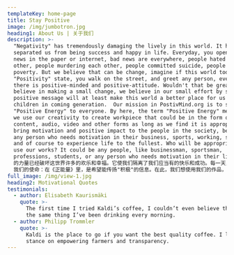 ```yaml
---
templateKey: home-page
title: Stay Positive
image: /img/jumbotron.jpg
heading1: About Us | 关于我们
description: >-
  "Negativity" has tremendously damaging the lively in this world. It has
  separated us from being success and happy in life. Everyday, you open up the
  news in the paper or internet, bad news are everywhere, people hated each
  other, people murdering each other, people committed suicide, people in
  poverty. But we believe that can be change, imagine if this world today is in
  "Positivity" state, you walk on the street, and greet any person, everybody
  there is positive-minded and positive-attitude. Wouldn't that be great? So we
  believe in making a small change, we believe in our small effort by sharing
  positive message will at least make this world a better place for us and our
  children in coming generation.  Our mission in PostivMind.org is to share the
  "Positive Energy" to everyone. By here, the term "Positive Energy" meant that,
  we use our creativity to create workpiece that could be in the form of art,
  content, audio, video and other forms as long as we find it is appropriate to
  bring motivation and positive impact to the people in the society, be it like
  any person who needs motivation in their business, sports, working, studies,
  and of course to experience life to the fullest. Who will be appropriate to
  use our works? It could be any people, like businessman, sportsman,
  professions, students, or any person who needs motivation in their life. "消极"
  的力量已经破坏这世界许多的欢乐和幸福。它使我们隔离了我们应当有的快乐和成功。每一天，看到的新闻，无论是透过报纸或者互联网里，不快乐的事情到处都是。人们彼此憎恨，人们彼此杀害，人们不珍惜生命而自杀，活在贫苦的生活，等等。但是，我们相信这是可以改变的，想像看如果今天"积极"的力量到处都是，你在街上碰上的任何人都是以积极的思维和态度对待你。世界不就变成些美好吗？在《正能量》里，这是我们的希望，我们想用我们的努力投过"积极"的信息，至少带给这个世界一点点的改变，这是为了我们和以后的孩子们可以过的更美好的人生。 
  我们的使命：在《正能量》里，是希望能传扬"积极"的信息。在此，我们想使用我们的作品，例如画面，内容，音频，视频或其他的方式来推动和积极的影响需要动机的人，例如说像商业上需要动机的人，运动时需要动机的人，做工时需要动机的人，读书需要动机的人，等等。清楚的说，《正能量》的作品适合给商人们，运动员们，职业打工者们和学生们，带来动机以及影响他们能够得以成功和快乐。 
full_image: /img/view-1.jpg
heading2: Motivational Quotes
testimonials:
  - author: Elisabeth Kaurismäki
    quote: >-
      The first time I tried Kaldi’s coffee, I couldn’t even believe that was
      the same thing I’ve been drinking every morning.
  - author: Philipp Trommler
    quote: >-
      Kaldi is the place to go if you want the best quality coffee. I love their
      stance on empowering farmers and transparency.
---
```


